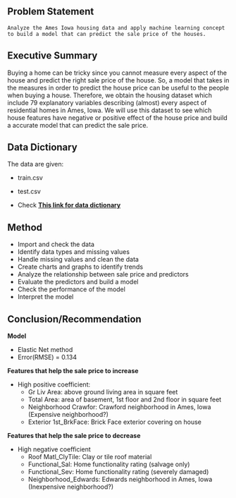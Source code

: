 ## Problem Statement

    Analyze the Ames Iowa housing data and apply machine learning concept to build a model that can predict the sale price of the houses.
    
    
## Executive Summary

Buying a home can be tricky since you cannot measure every aspect of the house and predict the right sale price of the house. So, a model that takes in the measures in order to predict the house price can be useful to the people when buying a house. Therefore, we obtain the housing dataset which include 79 explanatory variables describing (almost) every aspect of residential homes in Ames, Iowa. We will use this dataset to see which house features have negative or positive effect of the house price and build a accurate model that can predict the sale price.  


## Data Dictionary

The data are given:
- train.csv
- test.csv

- Check __[This link for data dictionary](http://https://www.kaggle.com/c/dsi-us-6-project-2-regression-challenge/data)__

## Method

- Import and check the data
- Identify data types and missing values
- Handle missing values and clean the data
- Create charts and graphs to identify trends
- Analyze the relationship between sale price and predictors
- Evaluate the predictors and build a model
- Check the performance of the model
- Interpret the model 


## Conclusion/Recommendation

**Model**
- Elastic Net method
- Error(RMSE) = 0.134

**Features that help the sale price to increase**
- High positive coefficient:
    - Gr Liv Area: above ground living area in square feet
    - Total Area: area of basement, 1st floor and 2nd floor in square feet
    - Neighborhood Crawfor: Crawford neighborhood in Ames, Iowa (Expensive neighborhood?)
    - Exterior 1st_BrkFace: Brick Face exterior covering on house

**Features that help the sale price to decrease**
- High negative coefficient
    - Roof Matl_ClyTile: Clay or tile roof material
    - Functional_Sal: Home functionality rating (salvage only)
    - Functional_Sev: Home functionality rating (severely damaged)
    - Neighborhood_Edwards: Edwards neighborhood in Ames, Iowa (Inexpensive neighborhood?)